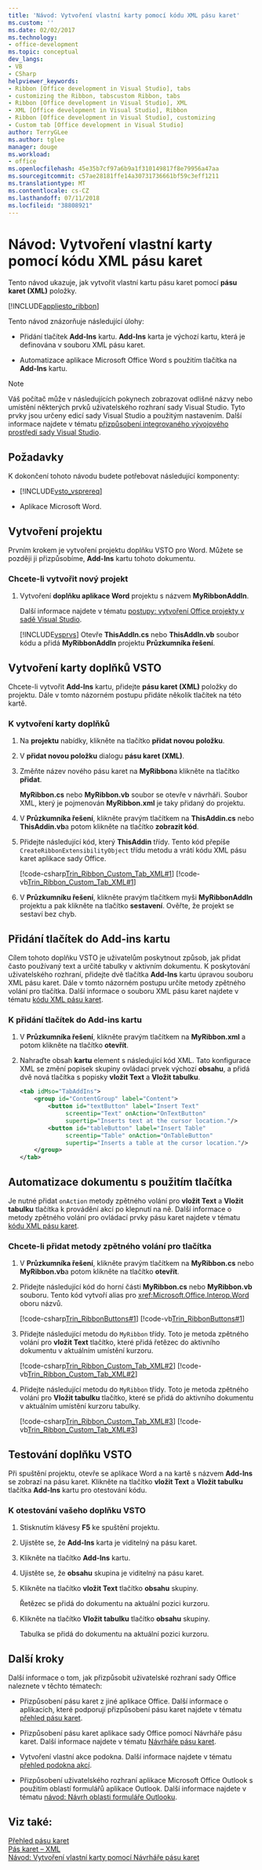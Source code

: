 ```yaml
---
title: 'Návod: Vytvoření vlastní karty pomocí kódu XML pásu karet'
ms.custom: ''
ms.date: 02/02/2017
ms.technology:
- office-development
ms.topic: conceptual
dev_langs:
- VB
- CSharp
helpviewer_keywords:
- Ribbon [Office development in Visual Studio], tabs
- customizing the Ribbon, tabscustom Ribbon, tabs
- Ribbon [Office development in Visual Studio], XML
- XML [Office development in Visual Studio], Ribbon
- Ribbon [Office development in Visual Studio], customizing
- Custom tab [Office development in Visual Studio]
author: TerryGLee
ms.author: tglee
manager: douge
ms.workload:
- office
ms.openlocfilehash: 45e35b7cf97a6b9a1f310149817f8e79956a47aa
ms.sourcegitcommit: c57ae28181ffe14a30731736661bf59c3eff1211
ms.translationtype: MT
ms.contentlocale: cs-CZ
ms.lasthandoff: 07/11/2018
ms.locfileid: "38808921"
---
```

# <a name="walkthrough-create-a-custom-tab-by-using-ribbon-xml"></a>Návod: Vytvoření vlastní karty pomocí kódu XML pásu karet
  Tento návod ukazuje, jak vytvořit vlastní kartu pásu karet pomocí **pásu karet (XML)** položky.  
  
 [!INCLUDE[appliesto_ribbon](../vsto/includes/appliesto-ribbon-md.md)]  
  
 Tento návod znázorňuje následující úlohy:  
  
-   Přidání tlačítek **Add-Ins** kartu. **Add-Ins** karta je výchozí kartu, která je definována v souboru XML pásu karet.  
  
-   Automatizace aplikace Microsoft Office Word s použitím tlačítka na **Add-Ins** kartu.  
  
> [!NOTE]  
>  Váš počítač může v následujících pokynech zobrazovat odlišné názvy nebo umístění některých prvků uživatelského rozhraní sady Visual Studio. Tyto prvky jsou určeny edicí sady Visual Studio a použitým nastavením. Další informace najdete v tématu [přizpůsobení integrovaného vývojového prostředí sady Visual Studio](../ide/personalizing-the-visual-studio-ide.md).  
  
## <a name="prerequisites"></a>Požadavky  
 K dokončení tohoto návodu budete potřebovat následující komponenty:  
  
-   [!INCLUDE[vsto_vsprereq](../vsto/includes/vsto-vsprereq-md.md)]  
  
-   Aplikace Microsoft Word.  
  
## <a name="create-the-project"></a>Vytvoření projektu  
 Prvním krokem je vytvoření projektu doplňku VSTO pro Word. Můžete se později ji přizpůsobíme, **Add-Ins** kartu tohoto dokumentu.  
  
### <a name="to-create-a-new-project"></a>Chcete-li vytvořit nový projekt  
  
1.  Vytvoření **doplňku aplikace Word** projektu s názvem **MyRibbonAddIn**.  
  
     Další informace najdete v tématu [postupy: vytvoření Office projekty v sadě Visual Studio](../vsto/how-to-create-office-projects-in-visual-studio.md).  
  
     [!INCLUDE[vsprvs](../sharepoint/includes/vsprvs-md.md)] Otevře **ThisAddIn.cs** nebo **ThisAddIn.vb** soubor kódu a přidá **MyRibbonAddIn** projektu **Průzkumníka řešení**.  
  
## <a name="create-the-vsto-add-ins-tab"></a>Vytvoření karty doplňků VSTO  
 Chcete-li vytvořit **Add-Ins** kartu, přidejte **pásu karet (XML)** položky do projektu. Dále v tomto názorném postupu přidáte několik tlačítek na této kartě.  
  
### <a name="to-create-the-add-ins-tab"></a>K vytvoření karty doplňků  
  
1.  Na **projektu** nabídky, klikněte na tlačítko **přidat novou položku**.  
  
2.  V **přidat novou položku** dialogu **pásu karet (XML)**.  
  
3.  Změňte název nového pásu karet na **MyRibbon**a klikněte na tlačítko **přidat**.  
  
     **MyRibbon.cs** nebo **MyRibbon.vb** soubor se otevře v návrháři. Soubor XML, který je pojmenován **MyRibbon.xml** je taky přidaný do projektu.  
  
4.  V **Průzkumníka řešení**, klikněte pravým tlačítkem na **ThisAddin.cs** nebo **ThisAddin.vb**a potom klikněte na tlačítko **zobrazit kód**.  
  
5.  Přidejte následující kód, který **ThisAddin** třídy. Tento kód přepíše `CreateRibbonExtensibilityObject` třídu metodu a vrátí kódu XML pásu karet aplikace sady Office.  
  
     [!code-csharp[Trin_Ribbon_Custom_Tab_XML#1](../vsto/codesnippet/CSharp/Trin_Ribbon_Custom_Tab_XML_O12/ThisAddIn.cs#1)]
     [!code-vb[Trin_Ribbon_Custom_Tab_XML#1](../vsto/codesnippet/VisualBasic/Trin_Ribbon_Custom_Tab_XML_O12/ThisAddIn.vb#1)]  
  
6.  V **Průzkumníku řešení**, klikněte pravým tlačítkem myši **MyRibbonAddIn** projektu a pak klikněte na tlačítko **sestavení**. Ověřte, že projekt se sestaví bez chyb.  
  
## <a name="add-buttons-to-the-add-ins-tab"></a>Přidání tlačítek do Add-ins kartu  
 Cílem tohoto doplňku VSTO je uživatelům poskytnout způsob, jak přidat často používaný text a určité tabulky v aktivním dokumentu. K poskytování uživatelského rozhraní, přidejte dvě tlačítka **Add-Ins** kartu úpravou souboru XML pásu karet. Dále v tomto názorném postupu určíte metody zpětného volání pro tlačítka. Další informace o souboru XML pásu karet najdete v tématu [kódu XML pásu karet](../vsto/ribbon-xml.md).  
  
### <a name="to-add-buttons-to-the-add-ins-tab"></a>K přidání tlačítek do Add-ins kartu  
  
1.  V **Průzkumníka řešení**, klikněte pravým tlačítkem na **MyRibbon.xml** a potom klikněte na tlačítko **otevřít**.  
  
2.  Nahraďte obsah **kartu** element s následující kód XML. Tato konfigurace XML se změní popisek skupiny ovládací prvek výchozí **obsahu**, a přidá dvě nová tlačítka s popisky **vložit Text** a **Vložit tabulku**.  
  
    ```xml  
    <tab idMso="TabAddIns">  
        <group id="ContentGroup" label="Content">  
            <button id="textButton" label="Insert Text"  
                 screentip="Text" onAction="OnTextButton"  
                 supertip="Inserts text at the cursor location."/>  
            <button id="tableButton" label="Insert Table"  
                 screentip="Table" onAction="OnTableButton"  
                 supertip="Inserts a table at the cursor location."/>  
        </group>  
    </tab>  
    ```  
  
## <a name="automate-the-document-by-using-the-buttons"></a>Automatizace dokumentu s použitím tlačítka  
 Je nutné přidat `onAction` metody zpětného volání pro **vložit Text** a **Vložit tabulku** tlačítka k provádění akcí po klepnutí na ně. Další informace o metody zpětného volání pro ovládací prvky pásu karet najdete v tématu [kódu XML pásu karet](../vsto/ribbon-xml.md).  
  
### <a name="to-add-callback-methods-for-the-buttons"></a>Chcete-li přidat metody zpětného volání pro tlačítka  
  
1.  V **Průzkumníka řešení**, klikněte pravým tlačítkem na **MyRibbon.cs** nebo **MyRibbon.vb**a potom klikněte na tlačítko **otevřít**.  
  
2.  Přidejte následující kód do horní části **MyRibbon.cs** nebo **MyRibbon.vb** souboru. Tento kód vytvoří alias pro <xref:Microsoft.Office.Interop.Word> oboru názvů.  
  
     [!code-csharp[Trin_RibbonButtons#1](../vsto/codesnippet/CSharp/Trin_RibbonButtons/MyRibbon.cs#1)]
     [!code-vb[Trin_RibbonButtons#1](../vsto/codesnippet/VisualBasic/Trin_RibbonButtons/MyRibbon.vb#1)]  
  
3.  Přidejte následující metodu do `MyRibbon` třídy. Toto je metoda zpětného volání pro **vložit Text** tlačítko, které přidá řetězec do aktivního dokumentu v aktuálním umístění kurzoru.  
  
     [!code-csharp[Trin_Ribbon_Custom_Tab_XML#2](../vsto/codesnippet/CSharp/Trin_Ribbon_Custom_Tab_XML_O12/MyRibbon.cs#2)]
     [!code-vb[Trin_Ribbon_Custom_Tab_XML#2](../vsto/codesnippet/VisualBasic/Trin_Ribbon_Custom_Tab_XML_O12/MyRibbon.vb#2)]  
  
4.  Přidejte následující metodu do `MyRibbon` třídy. Toto je metoda zpětného volání pro **Vložit tabulku** tlačítko, které se přidá do aktivního dokumentu v aktuálním umístění kurzoru tabulky.  
  
     [!code-csharp[Trin_Ribbon_Custom_Tab_XML#3](../vsto/codesnippet/CSharp/Trin_Ribbon_Custom_Tab_XML_O12/MyRibbon.cs#3)]
     [!code-vb[Trin_Ribbon_Custom_Tab_XML#3](../vsto/codesnippet/VisualBasic/Trin_Ribbon_Custom_Tab_XML_O12/MyRibbon.vb#3)]  
  
## <a name="testing-the-vsto-add-in"></a>Testování doplňku VSTO  
 Při spuštění projektu, otevře se aplikace Word a na kartě s názvem **Add-Ins** se zobrazí na pásu karet. Klikněte na tlačítko **vložit Text** a **Vložit tabulku** tlačítka **Add-Ins** kartu pro otestování kódu.  
  
### <a name="to-test-your-vsto-add-in"></a>K otestování vašeho doplňku VSTO  
  
1.  Stisknutím klávesy **F5** ke spuštění projektu.  
  
2.  Ujistěte se, že **Add-Ins** karta je viditelný na pásu karet.  
  
3.  Klikněte na tlačítko **Add-Ins** kartu.  
  
4.  Ujistěte se, že **obsahu** skupina je viditelný na pásu karet.  
  
5.  Klikněte na tlačítko **vložit Text** tlačítko **obsahu** skupiny.  
  
     Řetězec se přidá do dokumentu na aktuální pozici kurzoru.  
  
6.  Klikněte na tlačítko **Vložit tabulku** tlačítko **obsahu** skupiny.  
  
     Tabulka se přidá do dokumentu na aktuální pozici kurzoru.  
  
## <a name="next-steps"></a>Další kroky  
 Další informace o tom, jak přizpůsobit uživatelské rozhraní sady Office naleznete v těchto tématech:  
  
-   Přizpůsobení pásu karet z jiné aplikace Office. Další informace o aplikacích, které podporují přizpůsobení pásu karet najdete v tématu [přehled pásu karet](../vsto/ribbon-overview.md).  
  
-   Přizpůsobení pásu karet aplikace sady Office pomocí Návrháře pásu karet. Další informace najdete v tématu [Návrháře pásu karet](../vsto/ribbon-designer.md).  
  
-   Vytvoření vlastní akce podokna. Další informace najdete v tématu [přehled podokna akcí](../vsto/actions-pane-overview.md).  
  
-   Přizpůsobení uživatelského rozhraní aplikace Microsoft Office Outlook s použitím oblastí formulářů aplikace Outlook. Další informace najdete v tématu [návod: Návrh oblasti formuláře Outlooku](../vsto/walkthrough-designing-an-outlook-form-region.md).  
  
## <a name="see-also"></a>Viz také:  
 [Přehled pásu karet](../vsto/ribbon-overview.md)   
 [Pás karet – XML](../vsto/ribbon-xml.md)   
 [Návod: Vytvoření vlastní karty pomocí Návrháře pásu karet](../vsto/walkthrough-creating-a-custom-tab-by-using-the-ribbon-designer.md)  
  
  